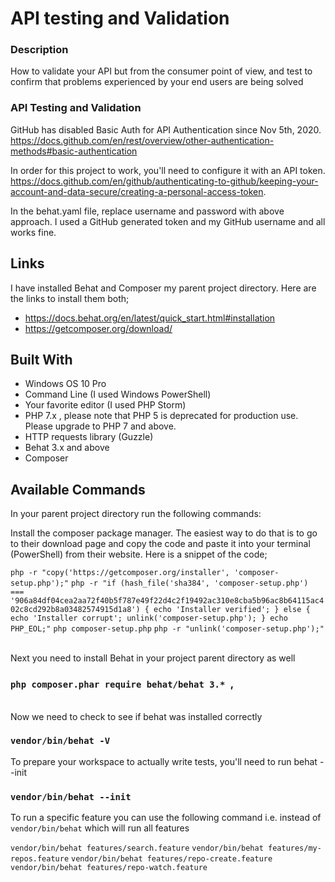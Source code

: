 <h1>API testing and Validation</h1>

### Description
<p>How to validate your API but from the consumer point of view, and test 
to confirm that problems experienced by your end users are being solved</p>

### API Testing and Validation

GitHub has disabled Basic Auth for API Authentication since Nov 5th, 2020.
https://docs.github.com/en/rest/overview/other-authentication-methods#basic-authentication

In order for this project to work, you'll need to configure it with an API token.
https://docs.github.com/en/github/authenticating-to-github/keeping-your-account-and-data-secure/creating-a-personal-access-token.

In the behat.yaml file, replace username and password with above approach.
I used a GitHub generated token and my GitHub username and all works fine.

## Links
I have installed Behat and Composer my parent project directory.
Here are the links to install them both;
- https://docs.behat.org/en/latest/quick_start.html#installation
- https://getcomposer.org/download/

## Built With

- Windows OS 10 Pro
- Command Line (I used Windows PowerShell)
- Your favorite editor (I used PHP Storm)
- PHP 7.x , please note that PHP 5 is deprecated for production use. Please upgrade to PHP 7 and above.
- HTTP requests library (Guzzle)
- Behat 3.x and above
- Composer

## Available Commands

In your parent project directory run the following commands:

Install the composer package manager. The easiest way to do that is to go to their
download page and copy the code and paste it into your terminal (PowerShell) from
their website. Here is a snippet of the code;

`php -r "copy('https://getcomposer.org/installer', 'composer-setup.php');"`
`php -r "if (hash_file('sha384', 'composer-setup.php') === '906a84df04cea2aa72f40b5f787e49f22d4c2f19492ac310e8cba5b96ac8b64115ac402c8cd292b8a03482574915d1a8') { echo 'Installer verified'; } else { echo 'Installer corrupt'; unlink('composer-setup.php'); } echo PHP_EOL;"`
`php composer-setup.php`
`php -r "unlink('composer-setup.php');"`

<br>
Next you need to install Behat in your project parent directory as well

### `php composer.phar require behat/behat 3.* `,

<br>
Now we need to check to see if behat was installed correctly

### `vendor/bin/behat -V`

To prepare your workspace to actually write tests, you'll need to run behat --init

### `vendor/bin/behat --init`

To run a specific feature you can use the following command i.e. instead of `vendor/bin/behat` which
will run all features

 `vendor/bin/behat features/search.feature`
 `vendor/bin/behat features/my-repos.feature`
 `vendor/bin/behat features/repo-create.feature`
 `vendor/bin/behat features/repo-watch.feature`




